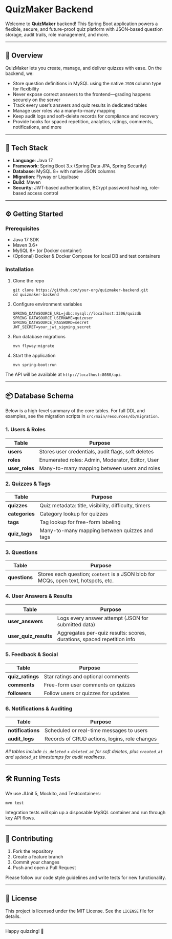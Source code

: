 # QuizMaker Backend

Welcome to **QuizMaker** backend! This Spring Boot application powers a flexible, secure, and future-proof quiz platform with JSON-based question storage, audit trails, role management, and more.

---

## 🚀 Overview

QuizMaker lets you create, manage, and deliver quizzes with ease. On the backend, we:

- Store question definitions in MySQL using the native `JSON` column type for flexibility  
- Never expose correct answers to the frontend—grading happens securely on the server  
- Track every user’s answers and quiz results in dedicated tables  
- Manage user roles via a many-to-many mapping  
- Keep audit logs and soft-delete records for compliance and recovery  
- Provide hooks for spaced repetition, analytics, ratings, comments, notifications, and more  

---

## 🧰 Tech Stack

- **Language**: Java 17  
- **Framework**: Spring Boot 3.x (Spring Data JPA, Spring Security)  
- **Database**: MySQL 8+ with native JSON columns  
- **Migration**: Flyway or Liquibase  
- **Build**: Maven  
- **Security**: JWT-based authentication, BCrypt password hashing, role-based access control  

---

## ⚙️ Getting Started

### Prerequisites

- Java 17 SDK  
- Maven 3.6+  
- MySQL 8+ (or Docker container)  
- (Optional) Docker & Docker Compose for local DB and test containers  

### Installation

1. Clone the repo  
   ```
   git clone https://github.com/your-org/quizmaker-backend.git  
   cd quizmaker-backend  
   ```

2. Configure environment variables  
   ``` 
   SPRING_DATASOURCE_URL=jdbc:mysql://localhost:3306/quizdb  
   SPRING_DATASOURCE_USERNAME=quizuser  
   SPRING_DATASOURCE_PASSWORD=secret  
   JWT_SECRET=your_jwt_signing_secret  
   ```

3. Run database migrations  
   ```  
   mvn flyway:migrate  
   ```

4. Start the application  
   ```  
   mvn spring-boot:run  
   ```

The API will be available at `http://localhost:8080/api`.

---

## 📦 Database Schema

Below is a high-level summary of the core tables. For full DDL and examples, see the migration scripts in `src/main/resources/db/migration`.

### 1. Users & Roles

| Table         | Purpose                                         |
| ------------- | ----------------------------------------------- |
| **users**     | Stores user credentials, audit flags, soft deletes |
| **roles**     | Enumerated roles: Admin, Moderator, Editor, User |
| **user_roles**| Many-to-many mapping between users and roles    |

### 2. Quizzes & Tags

| Table         | Purpose                                                |
| ------------- | ------------------------------------------------------ |
| **quizzes**   | Quiz metadata: title, visibility, difficulty, timers   |
| **categories**| Category lookup for quizzes                            |
| **tags**      | Tag lookup for free-form labeling                      |
| **quiz_tags** | Many-to-many mapping between quizzes and tags          |

### 3. Questions

| Table         | Purpose                                                                 |
| ------------- | ----------------------------------------------------------------------- |
| **questions** | Stores each question; `content` is a JSON blob for MCQs, open text, hotspots, etc. |

### 4. User Answers & Results

| Table                | Purpose                                                                 |
| -------------------- | ----------------------------------------------------------------------- |
| **user_answers**     | Logs every answer attempt (JSON for submitted data)                     |
| **user_quiz_results**| Aggregates per-quiz results: scores, durations, spaced repetition info  |

### 5. Feedback & Social

| Table           | Purpose                             |
| --------------- | ----------------------------------- |
| **quiz_ratings**| Star ratings and optional comments  |
| **comments**    | Free-form user comments on quizzes  |
| **followers**   | Follow users or quizzes for updates |

### 6. Notifications & Auditing

| Table            | Purpose                                           |
| ---------------- | ------------------------------------------------- |
| **notifications**| Scheduled or real-time messages to users          |
| **audit_logs**   | Records of CRUD actions, logins, role changes     |

_All tables include `is_deleted` + `deleted_at` for soft deletes, plus `created_at` and `updated_at` timestamps for audit readiness._

---

## 🛠️ Running Tests

We use JUnit 5, Mockito, and Testcontainers:

``` 
mvn test  
```

Integration tests will spin up a disposable MySQL container and run through key API flows.

---

## 🤝 Contributing

1. Fork the repository  
2. Create a feature branch  
3. Commit your changes  
4. Push and open a Pull Request  

Please follow our code style guidelines and write tests for new functionality.

---

## 📜 License

This project is licensed under the MIT License. See the `LICENSE` file for details.

---

Happy quizzing! 🎉  
